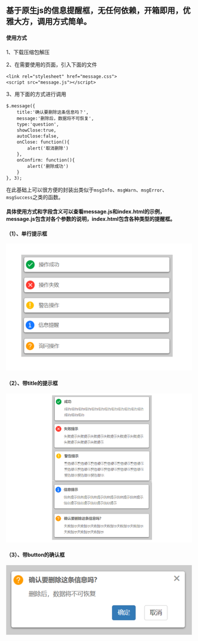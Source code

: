 ## 基于原生js的信息提醒框，无任何依赖，开箱即用，优雅大方，调用方式简单。

#### 使用方式
1、下载压缩包解压

2、在需要使用的页面，引入下面的文件
```
<link rel="stylesheet" href="message.css">
<script src="message.js"></script>
```
3、用下面的方式进行调用
```
$.message({
    title:'确认要删除这条信息吗？',
    message:'删除后，数据将不可恢复',
    type:'question',
    showClose:true,
    autoClose:false,
    onClose: function(){
        alert('取消删除')
    },
    onConfirm: function(){
        alert('删除成功')
    }
}, 3);
```
在此基础上可以很方便的封装出类似于`msgInfo`、`msgWarn`、`msgError`、`msgSuccess`之类的函数。

#### 具体使用方式和字段含义可以查看message.js和index.html的示例，message.js包含对各个参数的说明，index.html包含各种类型的提醒框。

#### （1）、单行提示框

![单行提示框](./images/alert1.png)

#### （2）、带title的提示框

![带title的提示框](./images/alert2.png)

#### （3）、带button的确认框

![带button的提示框](./images/alert3.png)